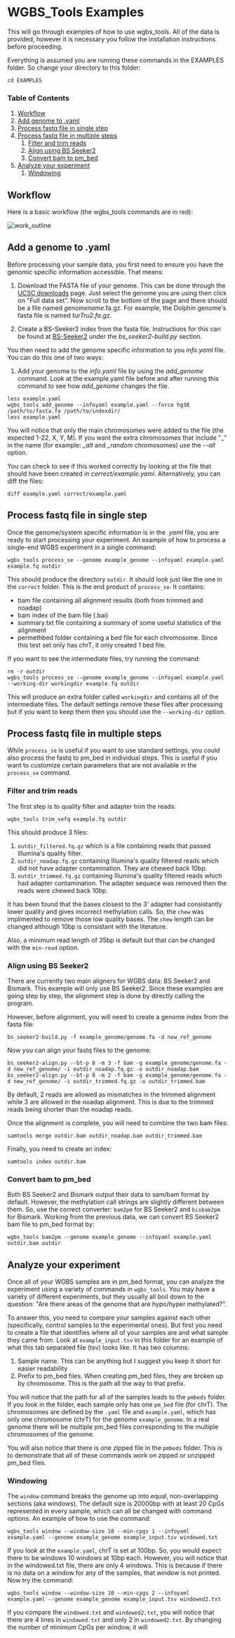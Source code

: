 # WGBS_Tools Examples

This will go through examples of how to use wgbs_tools. All of the data is provided, however it is necessary you follow the installation instructions before proceeding.

Everything is assumed you are running these commands in the EXAMPLES folder. So change your directory to this folder:

```
cd EXAMPLES
```

### Table of Contents

1. [Workflow](#Workflow)
1. [Add genome to .yaml](#AddGenome)
1. [Process fastq file in single step](#processse)
1. [Process fastq file in multiple steps](#processstep)
    1. [Filter and trim reads](#adaptrim)
    1. [Align using BS Seeker2](#alignse)
    1. [Convert bam to pm_bed](#bam2pm)
1. [Analyze your experiment](#analysis)
    1. [Windowing](#window)

## <a name="Workflow"> Workflow </a>

Here is a basic workflow (the wgbs_tools commands are in red):

![work_outline](work_outline.png)


## <a name="AddGenome"> Add a genome to .yaml </a>

Before processing your sample data, you first need to ensure you have the genomic specific information accessible. That means:

1. Download the FASTA file of your genome. This can be done through the [UCSC downloads](http://hgdownload.cse.ucsc.edu/downloads.html) page. Just select
the genome you are using then click on "Full data set". Now scroll to the bottom of the page and there should be a file named *genomename*.fa.gz. For example,
the Dolphin genome's fasta file is named *turTru2.fa.gz*.

1. Create a BS-Seeker2 index from the fasta file. Instructions for this can be found at [BS-Seeker2](https://github.com/BSSeeker/BSseeker2) 
under the *bs_seeker2-build.py* section.

You then need to add the genome specific information to you *info.yaml* file. You can do this one of two ways:

1. Add your genome to the *info.yaml* file by using the *add_genome* command. Look at the example.yaml file before and after running
this command to see how *add_genome* changes the file.

```
less example.yaml
wgbs_tools add_genome --infoyaml example.yaml --force hg38 /path/to/fasta.fa /path/to/indexdir/
less example.yaml
```

You will notice that only the main chromosomes were added to the file (the expected 1-22, X, Y, M). If you want the extra chromosomes that include "_" in the name
(for example: *_alt* and *_random* chromosomes) use the *--all* option.

You can check to see if this worked correctly by looking at the file that should have been created in *correct/example.yaml*. Alternatively, you can diff the files:

```
diff example.yaml correct/example.yaml
```

## <a name="processse"> Process fastq file in single step </a>

Once the genome/system specific information is in the *.yaml* file, you are ready to start processing your experiment. An example of how to 
process a single-end WGBS experiment in a single command:

```
wgbs_tools process_se --genome example_genome --infoyaml example.yaml example.fq outdir
```

This should produce the directory `outdir`. It should look just like the one in the `correct` folder. This is the end product of `process_se`. It contains:

- bam file containing all alignment results (both from trimmed and noadap)
- bam index of the bam file (.bai)
- summary.txt file containing a summary of some useful statistics of the alignment
- permethbed folder containing a bed file for each chromosome. Since this test set only has chrT, it only created 1 bed file.

If you want to see the intermediate files, try running the command:

```
rm -r outdir
wgbs_tools process_se --genome example_genome --infoyaml example.yaml --working-dir workingdir example.fq outdir
```

This will produce an extra folder called `workingdir` and contains all of the intermediate files. The default settings remove these files after processing but
if you want to keep them then you should use the `--working-dir` option.

## <a name="processstep"> Process fastq file in multiple steps </a>

While `process_se` is useful if you want to use standard settings, you could also process the fastq to pm_bed in individual steps. This is useful
if you want to customize certain parameters that are not available in the `process_se` command.

### <a name="adaptrim"> Filter and trim reads </a>

The first step is to quality filter and adapter trim the reads:

```
wgbs_tools trim_sefq example.fq outdir
```

This should produce 3 files:

1. `outdir_filtered.fq.gz` which is a file containing reads that passed Illumina's quality filter.
1. `outdir_noadap.fq.gz` containing Illumina's quality filtered reads which did not have adapter contamination. They are chewed back 10bp.
1. `outdir_trimmed.fq.gz` containing Illumina's quality filtered reads which had adapter contamination. The adapter sequece was removed then the reads were chewed back 10bp.

It has been found that the bases closest to the 3' adapter had consistantly lower quality and gives incorrect methylation calls. So, the `chew` was implimented to
remove those low quality bases. The `chew` length can be changed although 10bp is consistant with the literature.

Also, a minimum read length of 35bp is default but that can be changed with the `min-read` option.

### <a name="alignse"> Align using BS Seeker2 </a>

There are currently two main aligners for WGBS data: BS Seeker2 and Bismark. This example will only use BS Seeker2. Since these examples are going step by step, 
the alignment step is done by directly calling the program.

However, before alignment, you will need to create a genome index from the fasta file:

```
bs_seeker2-build.py -f example_genome/genome.fa -d new_ref_genome
```

Now you can align your fastq files to the genome:

```
bs_seeker2-align.py --bt-p 8 -m 3 -f bam -g example_genome/genome.fa -d new_ref_genome/ -i outdir_noadap.fq.gz -o outdir_noadap.bam
bs_seeker2-align.py --bt-p 8 -m 2 -f bam -g example_genome/genome.fa -d new_ref_genome/ -i outdir_trimmed.fq.gz -o outdir_trimmed.bam
```

By default, 2 reads are allowed as mismatches in the trimmed alignment while 3 are allowed in the noadap alignment. This is due to the trimmed reads being
shorter than the noadap reads.

Once the alignment is complete, you will need to combine the two bam files:

```
samtools merge outdir.bam outdir_noadap.bam outdir_trimmed.bam
```

Finally, you need to create an index:

```
samtools index outdir.bam
```

### <a name="bam2pm"> Convert bam to pm_bed </a>

Both BS Seeker2 and Bismark output their data to sam/bam format by default. However, the methylation call strings are slightly different between them. 
So, use the correct converter: `bam2pm` for BS Seeker2 and `bisbam2pm` for Bismark. Working from the previous data, we can convert BS Seeker2 bam
file to pm_bed format by:

```
wgbs_tools bam2pm --genome example_genome --infoyaml example.yaml outdir.bam outdir
```


## <a name="analysis"> Analyze your experiment </a>

Once all of your WGBS samples are in pm_bed format, you can analyze the experiment using a variety of commands in `wgbs_tools`. You may have a variety
of different experiments, but they usually all boil down to the question: "Are there areas of the genome that are hypo/hyper methylated?". 

To answer this, you need to compare your samples against each other (specifically, control samples to the experimental ones). But first you need to create
a file that identifies where all of your samples are and what sample they came from. Look at `example_input.tsv` in this folder for an example of what this 
tab separated file (tsv) looks like. It has two columns:

1. Sample name. This can be anything but I suggest you keep it short for easier readability
1. Prefix to pm_bed files. When creating pm_bed files, they are broken up by chromosome. This is the path all the way to that prefix.

You will notice that the path for all of the samples leads to the `pmbeds` folder. If you look in the folder, each sample only has one `pm_bed` file (for
chrT). The chromosomes are defined by the `.yaml` file and `example.yaml`, which has only one chromosome (chrT) for the genome `example_genome`. In a real
genome there will be multiple pm_bed files corresponding to the multiple chromosomes of the genome.

You will also notice that there is one zipped file in the `pmbeds` folder. This is to demonstrate that all of these commands work on zipped or unzipped 
pm_bed files.

### <a name="window"> Windowing </a>

The `window` command breaks the genome up into equal, non-overlapping sections (aka windows). The default size is 20000bp with at least 20 CpGs represented
in every sample, which can all be changed with command options. An example of how to use the command:

```
wgbs_tools window --window-size 10 --min-cpgs 1 --infoyaml example.yaml --genome example_genome example_input.tsv windowed.txt
```

If you look at the `example.yaml`, chrT is set at 100bp. So, you would expect there to be windows 10 windows at 10bp each. However, you will 
notice that in the windowed.txt file, there are only 4 windows. This is because if there is no data on a window for any of the samples, that window is
not printed. Now try the command:

```
wgbs_tools window --window-size 10 --min-cpgs 2 --infoyaml example.yaml --genome example_genome example_input.tsv windowed2.txt
```

If you compare the `windowed.txt` and `windowed2.txt`, you will notice that there are 4 lines in `windowed.txt` and only 2 in `windowed2.txt`. By changing
the number of minimum CpGs per window, it will 